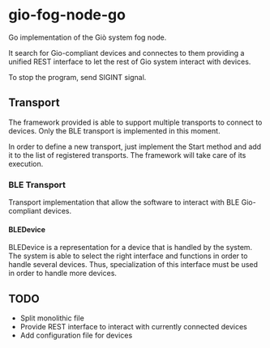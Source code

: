 # gio-fog-node-go

Go implementation of the Giò system fog node.

It search for Gio-compliant devices and connectes to them providing a unified REST interface to let the rest of Gio system interact with devices.

To stop the program, send SIGINT signal. 

## Transport

The framework provided is able to support multiple transports to connect to devices.
Only the BLE transport is implemented in this moment.

In order to define a new transport, just implement the Start method and add it to the list of registered transports.
The framework will take care of its execution.

### BLE Transport

Transport implementation that allow the software to interact with BLE Gio-compliant devices.


#### BLEDevice 
BLEDevice is a representation for a device that is handled by the system.
The system is able to select the right interface and functions in order to handle several devices. Thus, specialization of this interface must be used in order to handle more devices.


## TODO
- Split monolithic file
- Provide REST interface to interact with currently connected devices
- Add configuration file for devices
